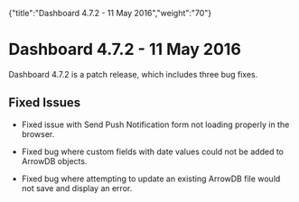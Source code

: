 {"title":"Dashboard 4.7.2 - 11 May 2016","weight":"70"} 

# Dashboard 4.7.2 - 11 May 2016

Dashboard 4.7.2 is a patch release, which includes three bug fixes.

## Fixed Issues

*   Fixed issue with Send Push Notification form not loading properly in the browser.
    
*   Fixed bug where custom fields with date values could not be added to ArrowDB objects.
    
*   Fixed bug where attempting to update an existing ArrowDB file would not save and display an error.